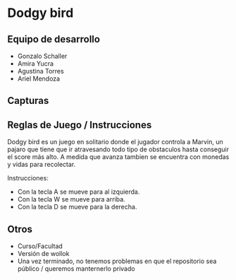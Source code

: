 # Dodgy bird 

## Equipo de desarrollo

- Gonzalo Schaller
- Amira Yucra
- Agustina Torres
- Ariel Mendoza

## Capturas



## Reglas de Juego / Instrucciones

Dodgy bird es un juego en solitario donde el jugador controla a Marvin, un pajaro que tiene que ir atravesando todo tipo 
de obstaculos hasta conseguir el score más alto. A medida que avanza tambien se encuentra con monedas y vidas para recolectar.

Instrucciones:
- Con la tecla A se mueve para al izquierda.
- Con la tecla W se mueve para arriba.
- Con la tecla D se mueve para la derecha. 

## Otros

- Curso/Facultad
- Versión de wollok
- Una vez terminado, no tenemos problemas en que el repositorio sea público / queremos manternerlo privado
